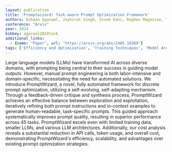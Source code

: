 ```yaml
---
layout: publication
title: 'Promptwizard: Task-aware Prompt Optimization Framework'
authors: Eshaan Agarwal, Joykirat Singh, Vivek Dani, Raghav Magazine, Tanuja Ganu, Akshay Nambi
conference: "Arxiv"
year: 2024
bibkey: agarwal2024task
additional_links:
  - {name: "Paper", url: 'https://arxiv.org/abs/2405.18369'}
tags: ['Efficiency and Optimization', 'Training Techniques', 'Model Architecture', 'Tools', 'Fine-Tuning', 'Prompting']
---
```

Large language models (LLMs) have transformed AI across diverse domains, with
prompting being central to their success in guiding model outputs. However,
manual prompt engineering is both labor-intensive and domain-specific,
necessitating the need for automated solutions. We introduce PromptWizard, a
novel, fully automated framework for discrete prompt optimization, utilizing a
self-evolving, self-adapting mechanism. Through a feedback-driven critique and
synthesis process, PromptWizard achieves an effective balance between
exploration and exploitation, iteratively refining both prompt instructions and
in-context examples to generate human-readable, task-specific prompts. This
guided approach systematically improves prompt quality, resulting in superior
performance across 45 tasks. PromptWizard excels even with limited training
data, smaller LLMs, and various LLM architectures. Additionally, our cost
analysis reveals a substantial reduction in API calls, token usage, and overall
cost, demonstrating PromptWizard's efficiency, scalability, and advantages over
existing prompt optimization strategies.
